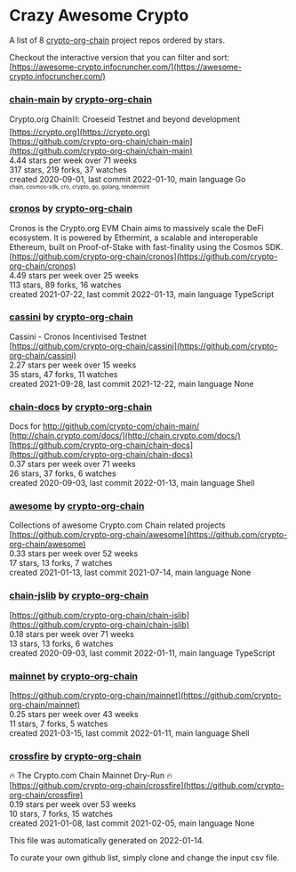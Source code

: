 # Crazy Awesome Crypto
A list of 8 [crypto-org-chain](https://github.com/crypto-org-chain) project repos ordered by stars.  

Checkout the interactive version that you can filter and sort: 
[https://awesome-crypto.infocruncher.com/](https://awesome-crypto.infocruncher.com/)  


### [chain-main](https://github.com/crypto-org-chain/chain-main) by [crypto-org-chain](https://github.com/crypto-org-chain)  
Crypto.org Chain⛓: Croeseid Testnet and beyond development  
[https://crypto.org](https://crypto.org)  
[https://github.com/crypto-org-chain/chain-main](https://github.com/crypto-org-chain/chain-main)  
4.44 stars per week over 71 weeks  
317 stars, 219 forks, 37 watches  
created 2020-09-01, last commit 2022-01-10, main language Go  
<sub><sup>chain, cosmos-sdk, cro, crypto, go, golang, tendermint</sup></sub>


### [cronos](https://github.com/crypto-org-chain/cronos) by [crypto-org-chain](https://github.com/crypto-org-chain)  
Cronos is the Crypto.org EVM Chain aims to massively scale the DeFi ecosystem. It is powered by Ethermint, a scalable and interoperable Ethereum, built on Proof-of-Stake with fast-finality using the Cosmos SDK.  
[https://github.com/crypto-org-chain/cronos](https://github.com/crypto-org-chain/cronos)  
4.49 stars per week over 25 weeks  
113 stars, 89 forks, 16 watches  
created 2021-07-22, last commit 2022-01-13, main language TypeScript  


### [cassini](https://github.com/crypto-org-chain/cassini) by [crypto-org-chain](https://github.com/crypto-org-chain)  
Cassini - Cronos Incentivised Testnet  
[https://github.com/crypto-org-chain/cassini](https://github.com/crypto-org-chain/cassini)  
2.27 stars per week over 15 weeks  
35 stars, 47 forks, 11 watches  
created 2021-09-28, last commit 2021-12-22, main language None  


### [chain-docs](https://github.com/crypto-org-chain/chain-docs) by [crypto-org-chain](https://github.com/crypto-org-chain)  
Docs for http://github.com/crypto-com/chain-main/  
[http://chain.crypto.com/docs/](http://chain.crypto.com/docs/)  
[https://github.com/crypto-org-chain/chain-docs](https://github.com/crypto-org-chain/chain-docs)  
0.37 stars per week over 71 weeks  
26 stars, 37 forks, 6 watches  
created 2020-09-03, last commit 2022-01-13, main language Shell  


### [awesome](https://github.com/crypto-org-chain/awesome) by [crypto-org-chain](https://github.com/crypto-org-chain)  
Collections of awesome Crypto.com Chain related projects  
[https://github.com/crypto-org-chain/awesome](https://github.com/crypto-org-chain/awesome)  
0.33 stars per week over 52 weeks  
17 stars, 13 forks, 7 watches  
created 2021-01-13, last commit 2021-07-14, main language None  


### [chain-jslib](https://github.com/crypto-org-chain/chain-jslib) by [crypto-org-chain](https://github.com/crypto-org-chain)  
  
[https://github.com/crypto-org-chain/chain-jslib](https://github.com/crypto-org-chain/chain-jslib)  
0.18 stars per week over 71 weeks  
13 stars, 13 forks, 6 watches  
created 2020-09-03, last commit 2022-01-11, main language TypeScript  


### [mainnet](https://github.com/crypto-org-chain/mainnet) by [crypto-org-chain](https://github.com/crypto-org-chain)  
  
[https://github.com/crypto-org-chain/mainnet](https://github.com/crypto-org-chain/mainnet)  
0.25 stars per week over 43 weeks  
11 stars, 7 forks, 5 watches  
created 2021-03-15, last commit 2022-01-11, main language Shell  


### [crossfire](https://github.com/crypto-org-chain/crossfire) by [crypto-org-chain](https://github.com/crypto-org-chain)  
🔥 The Crypto.com Chain Mainnet Dry-Run 🔥  
[https://github.com/crypto-org-chain/crossfire](https://github.com/crypto-org-chain/crossfire)  
0.19 stars per week over 53 weeks  
10 stars, 7 forks, 15 watches  
created 2021-01-08, last commit 2021-02-05, main language None  


This file was automatically generated on 2022-01-14.  

To curate your own github list, simply clone and change the input csv file.  